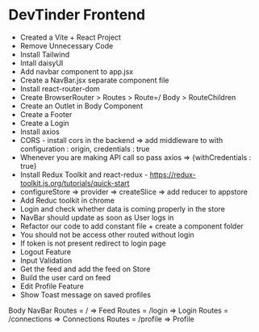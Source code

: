 # DevTinder Frontend

- Created a Vite + React Project
- Remove Unnecessary Code
- Install Tailwind
- Intall daisyUI
- Add navbar component to app.jsx
- Create a NavBar.jsx separate component file
- Install react-router-dom
- Create BrowserRouter > Routes > Route=/ Body > RouteChildren
- Create an Outlet in Body Component
- Create a Footer
- Create a Login
- Install axios
- CORS - install cors in the backend => add middleware to with configuration : origin, credentials : true
- Whenever you are making API call so pass axios => {withCredentials : true}
- Install Redux Toolkit and react-redux - https://redux-toolkit.js.org/tutorials/quick-start
- configureStore => provider => createSlice => add reducer to appstore
- Add Reduc toolkit in chrome
- Login and check whether data is coming properly in the store
- NavBar should update as soon as User logs in
- Refactor our code to add constant file + create a component folder
- You should not be access other routed without login
- If token is not present redirect to login page
- Logout Feature
- Input Validation
- Get the feed and add the feed on Store
- Build the user card on feed
- Edit Profile Feature
- Show Toast message on saved profiles

Body
NavBar
Routes = / => Feed
Routes = /login => Login
Routes = /connections => Connections
Routes = /profile => Profile
